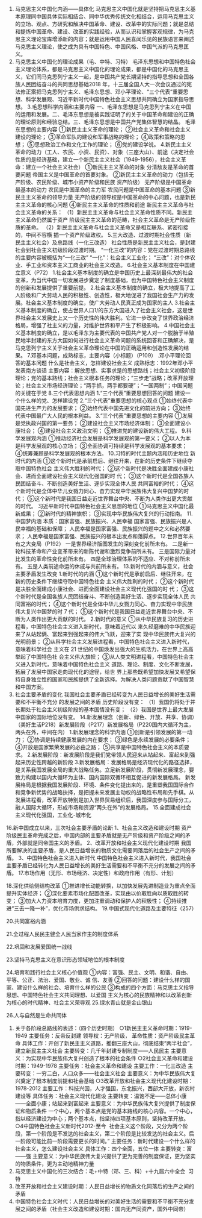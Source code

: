 
1. 马克思主义中国化内涵——具体化
马克思主义中国化就是坚持把马克思主义基本原理同中国具体实际相结合、同中华优秀传统文化相结合，运用马克思主义的立场、观点、方研究和解决中国革命、建设、改革中的实际问题；就是总结和提炼中国革命、建设、改革的实践经验，从而认识和掌握客观规律，为马克思主义理论宝库增添新的内容；就是运用中国人民喜闻乐见的民族语言来阐述马克思主义理论，使之成为具有中国特色、中国风格、中国气派的马克思匡义。
2. 马克思主义中国化的理论成果（毛、中特、习特）
毛泽东思想和中国特色社会主义理论体系，都是马克思主义中国化的理论成果，都是中国化的马克思主义，它们同马克思列宁主义一起，是中国共产党长期坚持的指导思想和全国各族人民团结奋斗的共同思想基础2018 年，十三届全国人大一次会议通过的宪法修正案把马克思列宁主义、毛泽东思想、邓小平理论、“三个代表”重要思想、科学发展观、习近平新时代中国特色社会主义思想共同确立为国家指导思想。
3.毛思想科学内涵和主要内容
一、毛泽东思想是马克思列宁主义在中国的运用和发展。二、毛泽东思想是被实践证明了的关于中国革命和建设的正确的理论原则和经验总结。三、毛泽东思想是中国共产党集体智慧的结晶。
毛泽东思想的主要内容 ①新民主主义革命的理论； ②社会主义革命和社会主义建设的理论； ③革命军队的建设和军事战略的理论； ④政策和策略的思想； ⑤思想政治工作和文化工作的理论； ⑥党的建设学说。
4.新民主主义革命的动力（工人、农民、小资、民资）、对象（三座大山）、前途（决定社会性质的是经济基础，建立一个新民主主义社会（1949-1956），社会主义革命：建立一个社会主义社会）
①新民主主义革命的对象 分清敌友是革命的首要问题 帝国主义是中国革命的首要对象。
②新民主主义革命的动力（包括无产阶级、农民阶级、城市小资产阶级和民族 资产阶级） 无产阶级是中国革命最基本的动力 农民是中国革命的主力军 农民问题是中国革命的基本问题
③新民主主义革命的领导力量 无产阶级的领导权是中国革命的中心问题，也是新民主主义革命的核心问题
④新民主主义革命的性质和前途 新民主主义革命与社会主义革命的关系： （1）新民主主义革命与社会主义革命性质不同。新民主主义革命仍然属于资产 阶级民主主义革命的范畴，社会主义革命是无产阶级性质的革命。 （2）新民主主义革命与社会主义革命又是相互联系、紧密衔接的，中间不容横 插一个资产阶级政权。
5.三大改造、过渡时期社会性质（新民主主义社会）及总路线（一化三改造）
社会性质是新民主主义社会，是封建社会到社会主义初级阶段过渡时期。
“一化三改”的内容：党在过渡时期总路线的主要内容被概括为“一化三改” “一化”：社会主义工业化； “三改”：对个体农业、手工业和资本主义工商业的社会主义改造。
6.社会主义基本制度在中国建立意义（P72）
1.社会主义基本制度的确立是中国历史上最深刻最伟大的社会变革，为当代中国一切发展进步奠定了制度基础，也为中国特色社会主义制度的创新和发展提供了重要前提。
2.社会主义基本制度的确立，极大地提高了工人阶级和广大劳动人民的积极性、创造性，极大地促进了我国社会生产力的发展。社会主义基本制度的确立，使广大劳动人民真正成为国家的主人
3.社会主义基本制度的确立，使占世界人口1/的东方大国进入了社会主义社会，这是世界社会主义发展史上又一个历史性的伟大胜利。它进一步改变了世界政治经济格局，增强了社主义的力量，对维护世界和平产生了积极影响。
4.中国社会主义基本制度的确立，是以毛泽东为主要代表的中国共产党人对一个脱胎于半殖民地半封建的东方大国如何进行社会主义革命问题的系统回答和正确解决，是马克思列宁主义关于社会主义革命理论在中国的正确运用和创造性发展的结果。
7.邓基本问题，成熟标志，主要内容（小标题）（P109）
.邓小平理论回答的基本问题 什么是社会主义，怎样建设社会主义
成熟标志：1992年邓小平发表南方谈话
主要内容：解放思想、实事求是的思想路线；社会主义初级阶段理论；党的基本路线；社会主义根本任务的理论；“三步走”战略；改革开放理论；社会主义市场经济理论；“两手抓，两手都要硬”；“一国两制”；中国问题的关键在于党
8.三个代表思想内涵
1.“三个代表”重要思想回答的问题 建设一个什么样的党、怎样建设党 2.“三个代表”重要思想的核心观点 ①始终代表中国先进生产力的发展要求； ②始终代表中国先进文化的前进方向； ③始终代表中国最广大人民的根本利益。 3.“三个代表”重要思想的主要内容 ①发展是党执政兴国的第一要务； ②建设社会主义市场经济体制； ③全面建设小康社会； ④建设社会主义政治文明； ⑤推进党的建设新的伟大工程。
9.科学发展观内涵
①推动经济社会发展是科学发展观的第一要义； ②以人为本是科学发展观的核心立场； ③全面协调可持续是科学发展观的基本要求； ④统筹兼顾是科学发展观的根本方法。
10.习特的时代主题内涵和历史地位
新时代的内涵 ①这个新时代是承前启后、继往开来，在新的历史条件下继续夺取中国特色社会 主义伟大胜利的时代； ②这个新时代是决胜全面建成小康社会、进而全面建设社会主义现代化强国的时 代； ③这个新时代是全国各族人民团结奋斗、不断创造美好生活、逐步实现全体人民 共同富裕的时代； ④这个新时代是全体中华儿女戮力同心、奋力实现中华民族伟大复兴中国梦的时代； ⑤这个新时代是我国日益走近世界舞台中央、不断为人类作出更大贡献的时代。
习近平新时代中国特色社会主义思想的地位 ①马克思主义中国化最新成果； ②新时代的精神旗帜； ③实现中华民族伟大复兴的行动指南。
11.中国梦内涵
本质：国家富强、民族振兴、人民幸福 国家富强、民族振兴是人民幸福的基础和保障； 人民幸福是国家富强、民族振兴的题中之义和必然要求； 人民幸福是国家富强、民族振兴的根本出发点和落脚点。
12.世界百年未有之大变局（P192）
一是世界经济版图发生的深刻变化前所未有。
二是新一轮科技革命和产业变革带来的新陈代谢和激烈竞争前所未有。
三是国际力量对比发生的革命性变化前所未有。
四是全球治理体系的不适应、不对称前所未有。
五是人类前途命运的休戚与共前所未有。
13.新时代的内涵与意义，社会主要矛盾发生改变
1.新时代的内涵 ①这个新时代是承前启后、继往开来，在新的历史条件下继续夺取中国特色社会 主义伟大胜利的时代； ②这个新时代是决胜全面建成小康社会、进而全面建设社会主义现代化强国的时 代； ③这个新时代是全国各族人民团结奋斗、不断创造美好生活、逐步实现全体人民 共同富裕的时代； ④这个新时代是全体中华儿女戮力同心、奋力实现中华民族伟大复兴中国梦的时 7 代； ⑤这个新时代是我国日益走近世界舞台中央、不断为人类作出更大贡献的时代。
2.新时代的意义 ①从中华民族复习的历史进程看，中国特色社会主义进入新时代，意味着近代以 来久经磨难的中华民族迎来了从站起俩、富起来到强起来的伟大飞跃，迎来了实 现中华民族伟大复兴的光明前景； ②从科学社会主义发展进程看，中国特色社会主义进入新时代，意味着科学社会 主义在 21 世纪的中国焕发出强大的生机活力，在世界上高高举起了中国特色社 会主义伟大旗帜； ③从人类文明进程看，中国特色社会主义进入新时代，意味着中国特色社会主义 道路、理论、制度、文化不断发展，拓展了发展中国家走向现代化的途径，给世 界上那些既希望加快发展又希望保持自身独立性的国家和民族提供了全新选择。为解决人类问题贡献了中国智慧和中国方案。
3. 社会主要矛盾的变化 我国社会主要矛盾已经转变为人民日益增长的美好生活需要和不平衡不充分 的发展之间的矛盾 历史阶段没有变： （1）我国仍将处于并长期处于社会主义初级阶段的基本国情没有变； （2）我国是世界上最大发展中国家的国际地位没有变。
14.新发展理念（创新、绿色、开放、共享、协调）（美好生活P218）新发展阶段（P217）新发展格局（P220国内大循环为主，两头在外，中间在内）
1.新发展理念的科学内涵 ①创新是引领发展的第一动力； ②协调是持续健康发展的内在要求； ③绿色是永续发展的必要条件； ④开放是国家繁荣发展的必由之路； ⑤共享是中国特色社会主义的本质要求。
2.新发展阶段：新发展阶段是我们党带领人民迎来从站起来、富起来到强起来历史性跨越的新阶段
3.新发展格局：发展格局是经济现代化的路径选择，是关系我国发展全局的重大战略任务。立足新发展阶段，贯彻新发展理念，要致力构建以国内大循环为主体、国内国际双循环相互促进的新发展格局。
新发展格局是根据我国发展阶段、环境、条件变化提出来的，是重塑我国国际合作和竞争新优势的战略抉择，是把握未来发展主动权的战略性布局和先手棋。从发展进程看，改革开放特别是加入世界贸易组织后，我国深度参与国际分工，融人国际大循环，形成市场和资源“两头在外”的发展格局。
15.全面建成社会主义现代化强国，工业化-城市化

16.新中国成立以来，三次社会主要矛盾的论断
1、社会主义改造和建设时期
资产阶级民主革命完成之后，中国内部的主要矛盾就是无产阶级和资产阶级之间的矛盾，外部就是同帝国主义的矛盾。
2、改革开放和社会主义现代化建设时期
我国所要解决的主要矛盾，是人民日益增长的物质文化需要同落后的社会生产之间的矛盾。
3、中国特色社会主义进入新时代
中国特色社会主义进入新时代，我国社会主要矛盾已经转化为人民日益增长的美好生活需要和不平衡不充分的发展之间的矛盾。
17.市场作用（无形、市场经济、决定性）和政府作用（有形、计划）

18.深化供给侧结构改革
①推进增长动能转换，以加快发展先进制造业为重点全面提升实体经济； ②深化要素市场化配置改革，实现由以价取胜向以质取胜的转变； ③加大人力资本培育力度，更加注重调动和保护人的积极性； ④持续推进“三去一降一补”，优化市场供求结构。
19.中国式现代化道路及主要特征（257）

20.共同富裕内涵

21.全过程人民民主健全人民当家作主的制度体系

22.巩固和发展爱国统一战线

23.坚持马克思主义在意识形态领域地位的根本制度

24.培育和践行社会主义核心价值观
①内容：富强、民主、文明、和谐、自由、平等、公正、法治、爱国、敬业、诚 信、友善 ②回答的问题：建设什么样的国家、建设什么样的社会、培育什么样的公民 ③构成的四个方面：马克思主义指导思想、中国特色社会主义共同理想、以爱国 主义为核心的民族精神和以改革创新为核心的时代精神、社会主义荣辱观
25.绿水青山就是金山银山

26.人与自然是生命共同体

1. 关于各阶段总路线的表述：（四个历史时期）
○1新民主主义革命时期：1919-1949
主要任务：反帝反封建
领导权：无产阶级，
革命性质：资产阶级民主革命
具体工作：开创了新民主主义道路，推翻三座大山，彻底结束“两半社会”，建立新民主主义社会
主要转变：几千年封建专制制度——人民民主
主要意义：为实现中华民族伟大复兴创造了根本的社会条件
○2社会主义革命和建设时期：1949-1978
主要任务：社会主义革命和建设
主要工作：一化三改造
主要转变：一穷二白，人口众多——社会主义社会
主要意义：为中华民族伟大复兴奠定了根本制度前提和社会基础
○3改革开放和社会主义现代化建设时期：1978-2012
主要工作：科技兴国，人才强国，东北振兴，西部大开放，新农村建设等
具体任务：社会主义现代化建设
主要转变：温饱不足——总体小康——全面小康；站起来到富起来
主要意义：为中华民族伟大复兴提供了制度保证和物质条件
一个中心，两个基本点是党的基本路线的核心内容。一个中心，指以经济建设为中心；两个基本点，指坚持四项基本原则，坚持改革开放。
○4中国特色社会主义新时代2012-至今  社会主义这个阶段，又分为两个阶段，第一个阶段是不发达的社会主义，第二个阶段是比较发达的社会主义。后一阶段可能比前一阶段需要更长的时间。”
主要任务：新时代建设一个什么样的社会主义，怎么建设社会主义
具体工作：四个全面，五位一体
主要转变：富——强
主要意义：为中华民族伟大复兴提供了更为完善的制度保证，更为坚实的物质条件，更为主动地精神力量
2. 马克思主义中国化的三次结合：毛+中特（邓、三、科）+十九届六中全会  习特
3. 改革开放和社会主义建设时期：人民日益增长的物质文化同落后的生产之间的矛盾
4. 中国特色社会主义时代：人民日益增长的对美好生活的需要和不平衡不充分发展之间的矛盾（社会主义改造和建设时期：国内无产同资产，国外中同帝）
